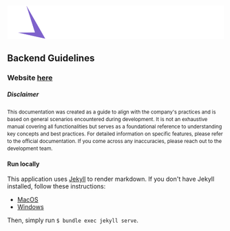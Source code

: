 ![SpaceDev](./assets//img//space-dev-logo.svg)

## Backend Guidelines

### Website **[here](https://spaceuy.github.io/nest-js-guidelines/)**

##### Disclaimer

<small>This documentation was created as a guide to align with the company's practices and is based on general scenarios encountered during development. It is not an exhaustive manual covering all functionalities but serves as a foundational reference to understanding key concepts and best practices. For detailed information on specific features, please refer to the official documentation. If you come across any inaccuracies, please reach out to the development team.</small>

#### Run locally

This application uses [Jekyll](https://jekyllrb.com/) to render markdown. If you don't have Jekyll installed, follow these instructions:

- [MacOS](https://jekyllrb.com/docs/installation/macos/)
- [Windows](https://jekyllrb.com/docs/installation/windows/)

Then, simply run `$ bundle exec jekyll serve`.
